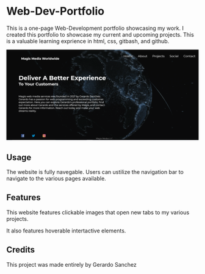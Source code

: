 # Web-Dev-Portfolio
This is a one-page Web-Development portfolio showcasing my work. 
I created this portfolio to showcase my current and upcoming projects. 
This is a valuable learning exprience in html, css, gitbash, and github.

![Webstie Screenshot](media\screenshot.PNG)


## Usage

The website is fully navegable. Users can ustilize the navigation bar to 
navigate to the various pages available.

## Features

This website features clickable images that open new tabs to my various projects. 

It also features hoverable intertactive elements. 

## Credits
This project was made entirely by Gerardo Sanchez


